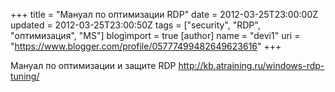 +++
title = "Мануал по оптимизации RDP"
date = 2012-03-25T23:00:00Z
updated = 2012-03-25T23:00:50Z
tags = ["security", "RDP", "оптимизация", "MS"]
blogimport = true 
[author]
	name = "devi1"
	uri = "https://www.blogger.com/profile/05777499482649623616"
+++

Мануал по оптимизации и защите RDP&nbsp;<a href="http://kb.atraining.ru/windows-rdp-tuning/">http://kb.atraining.ru/windows-rdp-tuning/</a>

